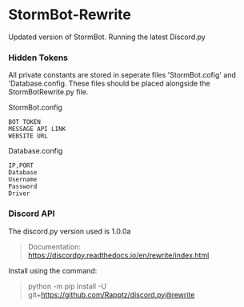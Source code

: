 # StormBot-Rewrite
Updated version of StormBot. Running the latest Discord.py

### Hidden Tokens
All private constants are stored in seperate files 'StormBot.cofig' and 'Database.config. These files should be placed alongside the StormBotRewrite.py file. 

StormBot.config
```
BOT TOKEN
MESSAGE API LINK
WEBSITE URL
```

Database.config
```
IP,PORT
Database
Username
Password
Driver
```

### Discord API
The discord.py version used is 1.0.0a
> Documentation: https://discordpy.readthedocs.io/en/rewrite/index.html

Install using the command:
> python -m pip install -U git+https://github.com/Rapptz/discord.py@rewrite
